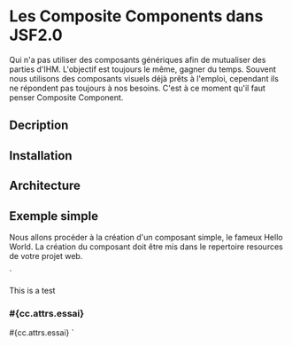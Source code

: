 # Les Composite Components dans JSF2.0

Qui n'a pas utiliser des composants génériques afin de mutualiser des parties d'IHM.
L'objectif est toujours le même, gagner du temps. Souvent nous utilisons des composants
visuels déjà prêts à l'emploi, cependant ils ne répondent pas toujours à nos besoins.
C'est à ce moment qu'il faut penser Composite Component.

## Decription

## Installation

## Architecture

## Exemple simple

Nous allons procéder à la création d'un composant simple, le fameux Hello World.
La création du composant doit être mis dans le repertoire resources de votre projet 
web.

`
<!DOCTYPE html PUBLIC "-//W3C//DTD XHTML 1.0 Transitional//EN" 
        "http://www.w3.org/TR/xhtml1/DTD/xhtml1-transitional.dtd">  
<html xmlns="http://www.w3.org/1999/xhtml"  
      xmlns:h="http://java.sun.com/jsf/html"  
      xmlns:f="http://java.sun.com/jsf/core"  
      xmlns:composite="http://java.sun.com/jsf/composite">  
    <composite:interface>  
        <composite:attribute name="essai" default="C'est un essai"/>  
    </composite:interface>  
    <composite:implementation>  
        This is a test <h3>#{cc.attrs.essai}</h3>#{cc.attrs.essai}  
    </composite:implementation>  
</html>
` 